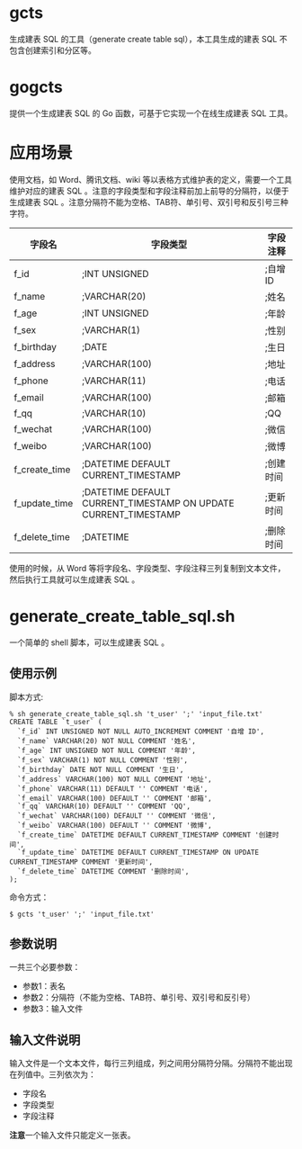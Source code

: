 # gcts

生成建表 SQL 的工具（generate create table sql），本工具生成的建表 SQL 不包含创建索引和分区等。

# gogcts

提供一个生成建表 SQL 的 Go 函数，可基于它实现一个在线生成建表 SQL 工具。

# 应用场景

使用文档，如 Word、腾讯文档、wiki 等以表格方式维护表的定义，需要一个工具维护对应的建表 SQL 。注意的字段类型和字段注释前加上前导的分隔符，以便于生成建表 SQL 。注意分隔符不能为空格、TAB符、单引号、双引号和反引号三种字符。

| 字段名           | 字段类型                                                            | 字段注释   |
|---------------|-----------------------------------------------------------------|--------|
| f_id          | ;INT UNSIGNED                                                   | ;自增 ID |
| f_name        | ;VARCHAR(20)                                                    | ;姓名    |
| f_age         | ;INT UNSIGNED                                                   | ;年龄    |
| f_sex         | ;VARCHAR(1)                                                     | ;性别    |
| f_birthday    | ;DATE                                                           | ;生日    |
| f_address     | ;VARCHAR(100)                                                   | ;地址    |
| f_phone       | ;VARCHAR(11)                                                    | ;电话    |
| f_email       | ;VARCHAR(100)                                                   | ;邮箱    |
| f_qq          | ;VARCHAR(10)                                                    | ;QQ    |
| f_wechat      | ;VARCHAR(100)                                                   | ;微信    |
| f_weibo       | ;VARCHAR(100)                                                   | ;微博    |
| f_create_time | ;DATETIME DEFAULT CURRENT_TIMESTAMP                             | ;创建时间  |
| f_update_time | ;DATETIME DEFAULT CURRENT_TIMESTAMP ON UPDATE CURRENT_TIMESTAMP | ;更新时间  |
| f_delete_time | ;DATETIME                                                       | ;删除时间  |

使用的时候，从 Word 等将字段名、字段类型、字段注释三列复制到文本文件，然后执行工具就可以生成建表 SQL 。

# generate_create_table_sql.sh 

一个简单的 shell 脚本，可以生成建表 SQL 。

## 使用示例

脚本方式:

```shell
% sh generate_create_table_sql.sh 't_user' ';' 'input_file.txt'
CREATE TABLE `t_user` (
  `f_id` INT UNSIGNED NOT NULL AUTO_INCREMENT COMMENT '自增 ID',
  `f_name` VARCHAR(20) NOT NULL COMMENT '姓名',
  `f_age` INT UNSIGNED NOT NULL COMMENT '年龄',
  `f_sex` VARCHAR(1) NOT NULL COMMENT '性别',
  `f_birthday` DATE NOT NULL COMMENT '生日',
  `f_address` VARCHAR(100) NOT NULL COMMENT '地址',
  `f_phone` VARCHAR(11) DEFAULT '' COMMENT '电话',
  `f_email` VARCHAR(100) DEFAULT '' COMMENT '邮箱',
  `f_qq` VARCHAR(10) DEFAULT '' COMMENT 'QQ',
  `f_wechat` VARCHAR(100) DEFAULT '' COMMENT '微信',
  `f_weibo` VARCHAR(100) DEFAULT '' COMMENT '微博',
  `f_create_time` DATETIME DEFAULT CURRENT_TIMESTAMP COMMENT '创建时间',
  `f_update_time` DATETIME DEFAULT CURRENT_TIMESTAMP ON UPDATE CURRENT_TIMESTAMP COMMENT '更新时间',
  `f_delete_time` DATETIME COMMENT '删除时间',
);
```

命令方式：

```shell
$ gcts 't_user' ';' 'input_file.txt'
```

## 参数说明

一共三个必要参数：

* 参数1：表名
* 参数2：分隔符（不能为空格、TAB符、单引号、双引号和反引号）
* 参数3：输入文件

## 输入文件说明

输入文件是一个文本文件，每行三列组成，列之间用分隔符分隔。分隔符不能出现在列值中。三列依次为：

* 字段名
* 字段类型
* 字段注释

**注意**一个输入文件只能定义一张表。
